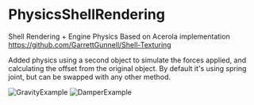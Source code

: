 # PhysicsShellRendering
Shell Rendering + Engine Physics
Based on Acerola implementation https://github.com/GarrettGunnell/Shell-Texturing

Added physics using a second object to simulate the forces applied, and calculating the offset from the original object.
By default it's using spring joint, but can be swapped with any other method.

![GravityExample](https://github.com/ToxPlayers/PhysicsShellRendering/assets/67845762/f7d8b38c-167d-4959-9153-c11c6c3485cd)
![DamperExample](https://github.com/ToxPlayers/PhysicsShellRendering/assets/67845762/b5011564-f964-46b4-8546-82a2fc0fa656)
